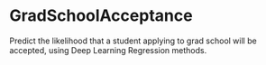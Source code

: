 # GradSchoolAcceptance
Predict the likelihood that a student applying to grad school will be accepted, using Deep Learning Regression methods.

